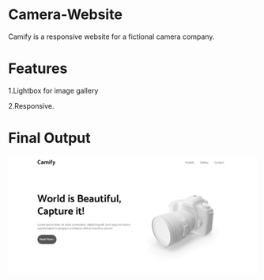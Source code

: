 # Camera-Website
Camify is a responsive website for a fictional camera company.

# Features 
1.Lightbox for image gallery

2.Responsive.

# Final Output 

![](camera-view.png)
